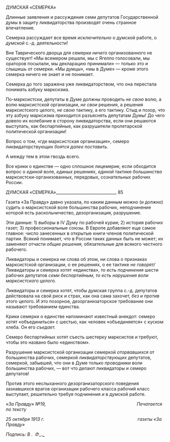ДУМСКАЯ «СЕМЕРКА»

Длинные заявления и рассуждения семи депутатов Государственной думы в защиту ликвидаторства производят очень странное впечатление.

Семерка рассуждает все время _исключительно_ о думской работе, о _думской_ с.-д. дея­тельности!

Вне Таврического дворца для семерки _ничего_ организованного не существует! «Мы всемером решали, мы с Ягелло голосовали, мы ораторов посылали, мы декларацию принимали» — только это и слышишь от семерки. «Мы думцы», «мы в Думе» — кроме этого семерка ничего не знает и не понимает.

Семерка до того заражена уже ликвидаторством, что она перестала понимать азбуку марксизма.

По-марксистски, депутаты в Думе должны проводить _не свою_ волю, а волю маркси­стской организации, _не свои_ решения, а решения марксистского целого, _не свою_ такти­ку, а его тактику. Стыд и позор, что эту азбуку марксизма приходится разъяснять депу­татам Думы! До чего довело их колебание в сторону ликвидаторства, если они решают­ся выступать, как беспартийные, как разрушители пролетарской политической органи­зации!

Вопрос о том, «где марксистская организация», семеро ликвидаторствующих _боятся далее поставить._

А между тем в этом гвоздь всего.

Все крики о единстве — одно сплошное лицемерие, если обходится вопрос о _единой_ воле, _единых_ решениях, _единой_ тактике _большинства_ марксистски-организованных, передовых, сознательных рабочих России.

  

ДУМСКАЯ «СЕМЕРКА»______________________________ 85

Газета «За Правду» давно указала, по каким данным можно (и должно) судить о марксистской воле большинства рабочих, неподчинение которой есть раскольничество, дезорганизация, разрушение.

Эти данные: 1) выборы в IV Думу по рабочей курии; 2) история рабочих газет; 3) профессиональные союзы. В Европе добавляют еще самое главное: число занесенных в открытые книги членов политической партии. Всякий понимает, что в России таких данных быть не может; их заменяют отчасти _общие решения,_ обязательные для всякого честного рабочего.

Ликвидаторы и семерка ни слова об этом, ни слова о признаках марксистской орга­низации, о ее решениях, о ее тактике _не говорят/_ Ликвидаторы и семерка хотят «един­ства», то есть _подчинения_ шести рабочих депутатов _семи беспартийным, то есть_ _нарушения воли марксистского целого._

Ликвидаторы и семерка хотят, чтобы думская группа с.-д. депутатов действовала на свой риск и страх, как она сама захочет, _без и против_ этого целого. И это позорное, дезорганизаторское требование они называют требованием единства.

Крики семерки о единстве напоминают известный анекдот: семеро хотят «объеди­ниться» с шестью, как человек «объединяется» с куском хлеба. Он его _съедает._

Семеро беспартийных хотят съесть шестерку марксистов и требуют, чтобы это на­звано было «единством».

Разрушение марксистской организации семеркой _оторвавшихся_ от большинства ра­бочих, семеркой _ликвидаторствующих_ депутатов, семеркой, забывшей, что они в Думе только _проводники_ воли большинства рабочих, — вот что делают ликвидаторы и семе­ро депутатов!

Против этого неслыханного дезорганизаторского поведения зазнавшихся врагов ор­ганизации рабочего класса рабочий класс выступает, решительно требуя подчинения _и_ в думской работе.

_«За Правду» №19,                                                                         Печатается по тексту_

_25 октября 1913 г.                                                                           газеты «За Правду»_

_Подпись: В ._  _Φ__.**_**